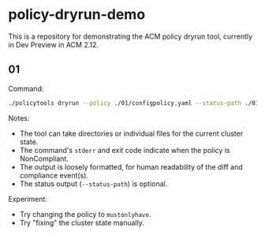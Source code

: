 # policy-dryrun-demo

This is a repository for demonstrating the ACM policy dryrun tool, currently in Dev Preview in ACM 2.12.

## 01

Command:
```bash
./policytools dryrun --policy ./01/configpolicy.yaml --status-path ./01/status.yaml ./01/input/ > 01/output.md
```

Notes:
- The tool can take directories or individual files for the current cluster state.
- The command's `stderr` and exit code indicate when the policy is NonCompliant.
- The output is loosely formatted, for human readability of the diff and compliance event(s).
- The status output (`--status-path`) is optional.

Experiment:
- Try changing the policy to `mustonlyhave`.
- Try "fixing" the cluster state manually.
